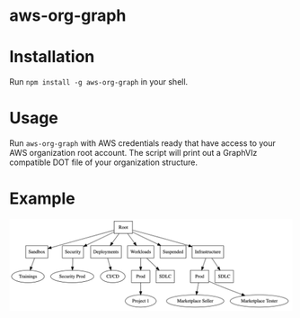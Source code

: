 # aws-org-graph

# Installation

Run `npm install -g aws-org-graph` in your shell.

# Usage

Run `aws-org-graph` with AWS credentials ready that have access to your AWS organization root account.
The script will print out a GraphVIz compatible DOT file of your organization structure.

# Example

![Screenshot](sample.png "Screenshot")